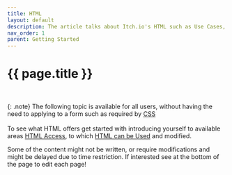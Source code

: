 ```yaml
---
title: HTML
layout: default
description: The article talks about Itch.io's HTML such as Use Cases, Access & more.
nav_order: 1
parent: Getting Started
---
```


{{ page.title }}
======================

<br>

{: .note}
The following topic is available for all users, without having the need to applying to a form such as required by [CSS](../CSS/CssAccess/) <br> <br>
To see what HTML offers get started with introducing yourself to available areas [HTML Access](../HTML/HtmlAccess/), to which [HTML can be Used](./HtmlAccess/) and modified.

Some of the content might not be written, or require modifications and might be delayed due to time restriction. If interested see at the bottom of the page to edit each page!